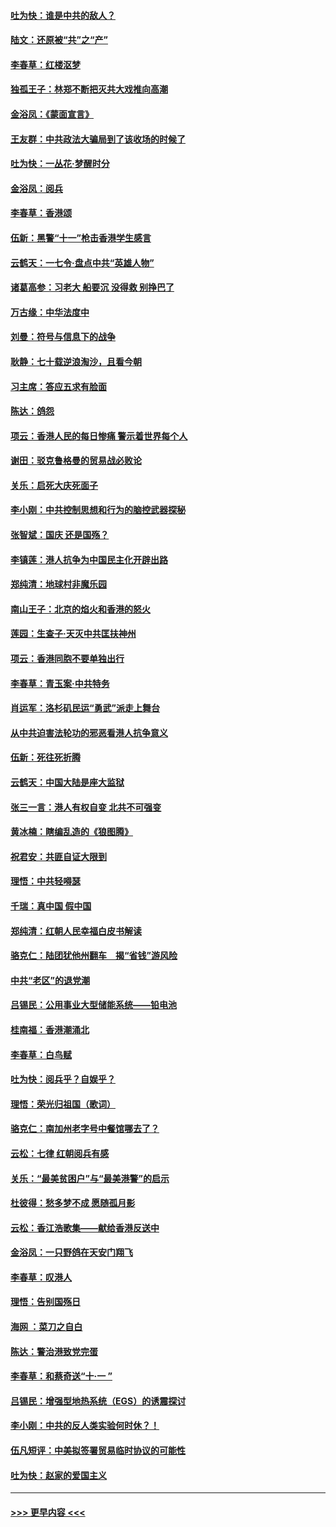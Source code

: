 #### [吐为快：谁是中共的敌人？](../pages/nsc993/n11570817.md?t=10052222) 
#### [陆文：还原被“共”之“产”](../pages/nsc993/n11570798.md?t=10052222) 
#### [李春草：红楼沤梦](../pages/nsc993/n11569673.md?t=10052222) 
#### [独孤王子：林郑不断把灭共大戏推向高潮](../pages/nsc993/n11569381.md?t=10052222) 
#### [金浴凤：《蒙面宣言》](../pages/nsc993/n11569368.md?t=10052222) 
#### [王友群：中共政法大骗局到了该收场的时候了](../pages/nsc993/n11568940.md?t=10052222) 
#### [吐为快：一丛花‧梦醒时分](../pages/nsc993/n11567491.md?t=10052222) 
#### [金浴凤：阅兵](../pages/nsc993/n11567454.md?t=10052222) 
#### [李春草：香港颂](../pages/nsc993/n11567444.md?t=10052222) 
#### [伍新：黑警“十一”枪击香港学生感言](../pages/nsc993/n11567426.md?t=10052222) 
#### [云鹤天：一七令‧盘点中共“英雄人物”](../pages/nsc993/n11567091.md?t=10052222) 
#### [诸葛高参：习老大 船要沉 没得救 别挣巴了](../pages/nsc993/n11566976.md?t=10052222) 
#### [万古缘：中华法度中](../pages/nsc993/n11566726.md?t=10052222) 
#### [刘曼：符号与信息下的战争](../pages/nsc993/n11564655.md?t=10052222) 
#### [耿静：七十载逆浪淘沙，且看今朝](../pages/nsc993/n11564520.md?t=10052222) 
#### [习主席：答应五求有脸面](../pages/nsc993/n11563953.md?t=10052222) 
#### [陈达：鸽怨](../pages/nsc993/n11561879.md?t=10052222) 
#### [项云：香港人民的每日惨痛  警示着世界每个人](../pages/nsc993/n11559273.md?t=10052222) 
#### [谢田：驳克鲁格曼的贸易战必败论](../pages/nsc993/n11555840.md?t=10052222) 
#### [关乐：启死大庆死面子](../pages/nsc993/n11556823.md?t=10052222) 
#### [李小刚：中共控制思想和行为的脑控武器探秘](../pages/nsc993/n11556776.md?t=10052222) 
#### [张智斌：国庆  还是国殇？](../pages/nsc993/n11556617.md?t=10052222) 
#### [李镇莲：港人抗争为中国民主化开辟出路](../pages/nsc993/n11556570.md?t=10052222) 
#### [郑纯清：地球村非魔乐园](../pages/nsc993/n11555415.md?t=10052222) 
#### [南山王子：北京的焰火和香港的怒火](../pages/nsc993/n11555318.md?t=10052222) 
#### [莲园：生查子·天灭中共匡扶神州](../pages/nsc993/n11555302.md?t=10052222) 
#### [项云：香港同胞不要单独出行](../pages/nsc993/n11555276.md?t=10052222) 
#### [李春草：青玉案‧中共特务](../pages/nsc993/n11552356.md?t=10052222) 
#### [肖运军：洛杉矶民运“勇武”派走上舞台](../pages/nsc993/n11551595.md?t=10052222) 
#### [从中共迫害法轮功的邪恶看港人抗争意义](../pages/nsc993/n11540858.md?t=10052222) 
#### [伍新：死往死折腾](../pages/nsc993/n11550174.md?t=10052222) 
#### [云鹤天：中国大陆是座大监狱](../pages/nsc993/n11550155.md?t=10052222) 
#### [张三一言：港人有权自变 北共不可强变](../pages/nsc993/n11550132.md?t=10052222) 
#### [黄冰楠：瞎编乱造的《狼图腾》](../pages/nsc993/n11550082.md?t=10052222) 
#### [祝君安：共匪自证大限到](../pages/nsc993/n11550041.md?t=10052222) 
#### [理悟：中共轻嘚瑟](../pages/nsc993/n11547978.md?t=10052222) 
#### [千瑞：真中国 假中国](../pages/nsc993/n11547865.md?t=10052222) 
#### [郑纯清：红朝人民幸福白皮书解读](../pages/nsc993/n11547499.md?t=10052222) 
#### [骆克仁：陆团犹他州翻车　揭“省钱”游风险](../pages/nsc993/n11546977.md?t=10052222) 
#### [中共“老区”的退党潮](../pages/nsc993/n11545995.md?t=10052222) 
#### [吕锡民：公用事业大型储能系统——铅电池](../pages/nsc993/n11545701.md?t=10052222) 
#### [桂南福：香港潮涌北](../pages/nsc993/n11545682.md?t=10052222) 
#### [李春草：白鸟赋](../pages/nsc993/n11545663.md?t=10052222) 
#### [吐为快：阅兵乎？自娱乎？](../pages/nsc993/n11545625.md?t=10052222) 
#### [理悟：荣光归祖国（歌词）](../pages/nsc993/n11545616.md?t=10052222) 
#### [骆克仁：南加州老字号中餐馆哪去了？](../pages/nsc993/n11545120.md?t=10052222) 
#### [云松：七律 红朝阅兵有感](../pages/nsc993/n11542394.md?t=10052222) 
#### [关乐：“最美贫困户”与“最美港警”的启示](../pages/nsc993/n11542252.md?t=10052222) 
#### [杜彼得：愁多梦不成 愿随孤月影](../pages/nsc993/n11540296.md?t=10052222) 
#### [云松：香江浩歌集——献给香港反送中](../pages/nsc993/n11540149.md?t=10052222) 
#### [金浴凤：一只野鸽在天安门翔飞](../pages/nsc993/n11540280.md?t=10052222) 
#### [李春草：叹港人](../pages/nsc993/n11540119.md?t=10052222) 
#### [理悟：告别国殇日](../pages/nsc993/n11539610.md?t=10052222) 
#### [海网 ：菜刀之自白](../pages/nsc993/n11539597.md?t=10052222) 
#### [陈达：警治港致党完蛋](../pages/nsc993/n11538127.md?t=10052222) 
#### [李春草：和蔡奇送“十·一 ”](../pages/nsc993/n11537810.md?t=10052222) 
#### [吕锡民：增强型地热系统（EGS）的诱震探讨](../pages/nsc993/n11537765.md?t=10052222) 
#### [李小刚：中共的反人类实验何时休？！](../pages/nsc993/n11537669.md?t=10052222) 
#### [伍凡短评：中美拟签署贸易临时协议的可能性](../pages/nsc993/n11536773.md?t=10052222) 
#### [吐为快：赵家的爱国主义](../pages/nsc993/n11536750.md?t=10052222) 

----
#### [ >>> 更早内容 <<< ](../indexes/nsc993-earlier.md)
